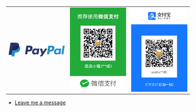<table>
  <tr>
    <td><a href="https://www.paypal.me/xcatliu/"><img width="256" src="paypal.svg" /></a></td>
    <td><img width="256" src="wechat.jpg" /></td>
    <td><img width="256" src="alipay.jpg" /></td>
  </tr>
</table>

- [Leave me a message](https://github.com/xcatliu/buy-me-a-coffee/issues/new)
